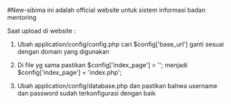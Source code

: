 #New-sibima
ini adalah official website untuk sistem informasi badan mentoring

Saat upload di website :

1. Ubah application/config/config.php cari $config['base_url'] ganti sesuai dengan domain yang digunakan

2. Di file yg sama pastikan $config['index_page'] = ''; menjadi $config['index_page'] = 'index.php';

3. Ubah application/config/database.php dan pastikan bahwa username dan password sudah terkonfigurasi dengan baik